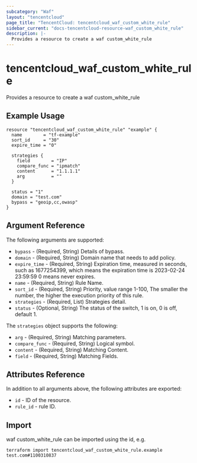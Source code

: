 ```yaml
---
subcategory: "Waf"
layout: "tencentcloud"
page_title: "TencentCloud: tencentcloud_waf_custom_white_rule"
sidebar_current: "docs-tencentcloud-resource-waf_custom_white_rule"
description: |-
  Provides a resource to create a waf custom_white_rule
---
```


# tencentcloud_waf_custom_white_rule

Provides a resource to create a waf custom_white_rule

## Example Usage

```hcl
resource "tencentcloud_waf_custom_white_rule" "example" {
  name        = "tf-example"
  sort_id     = "30"
  expire_time = "0"

  strategies {
    field        = "IP"
    compare_func = "ipmatch"
    content      = "1.1.1.1"
    arg          = ""
  }

  status = "1"
  domain = "test.com"
  bypass = "geoip,cc,owasp"
}
```

## Argument Reference

The following arguments are supported:

* `bypass` - (Required, String) Details of bypass.
* `domain` - (Required, String) Domain name that needs to add policy.
* `expire_time` - (Required, String) Expiration time, measured in seconds, such as 1677254399, which means the expiration time is 2023-02-24 23:59:59 0 means never expires.
* `name` - (Required, String) Rule Name.
* `sort_id` - (Required, String) Priority, value range 1-100, The smaller the number, the higher the execution priority of this rule.
* `strategies` - (Required, List) Strategies detail.
* `status` - (Optional, String) The status of the switch, 1 is on, 0 is off, default 1.

The `strategies` object supports the following:

* `arg` - (Required, String) Matching parameters.
* `compare_func` - (Required, String) Logical symbol.
* `content` - (Required, String) Matching Content.
* `field` - (Required, String) Matching Fields.

## Attributes Reference

In addition to all arguments above, the following attributes are exported:

* `id` - ID of the resource.
* `rule_id` - rule ID.


## Import

waf custom_white_rule can be imported using the id, e.g.

```
terraform import tencentcloud_waf_custom_white_rule.example test.com#1100310837
```

